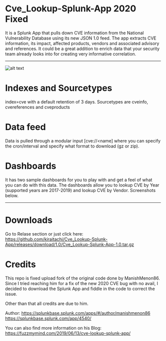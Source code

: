 # Cve_Lookup-Splunk-App 2020 Fixed

It is a Splunk App that pulls down CVE information from the National Vulnerability Database using its new JSON 1.0 feed. The app extracts CVE information, its impact, affected products, vendors and associated advisory and references. It could be a great addition to enrich data that your security team already looks into for creating very informative correlation.

----------------------------------------------------------------------------------------------------------------------------------------

![alt text](https://fuzzmymind.files.wordpress.com/2019/06/screen-shot-2019-06-09-at-11.00.09-pm.png?w=1250)

# Indexes and Sourcetypes
index=cve with a default retention of 3 days.
Sourcetypes are cveinfo, cvereferences and cveproducts

# Data feed
Data is pulled through a modular input [cve://<name] where you can specify the cron/interval and specify what format to download (gz or zip).

# Dashboards
It has two sample dashboards for you to play with and get a feel of what you can do with this data. The dashboards allow you to lookup CVE by Year (supported years are 2017-2019) and lookup CVE by Vendor. Screenshots below.

-----------------------------------------------------------------------------------------------------------------------------------------
# Downloads

Go to Relase section or just click here:
https://github.com/kiraitachi/Cve_Lookup-Splunk-App/releases/download/1.0/Cve_Lookup-Splunk-App-1.0.tar.gz


# Credits
This repo is fixed upload fork of the original code done by ManishMenon86. Since I tried reaching him for a fix of the new 2020 CVE bug with no avail, I decided to download the Splunk App and fiddle in the code to correct the issue.

Other than that all credits are due to him.

Author: https://splunkbase.splunk.com/apps/#/author/manishmenon86
https://splunkbase.splunk.com/app/4540/

You can also find more information on his Blog:
https://fuzzmymind.com/2019/06/13/cve-lookup-splunk-app/
